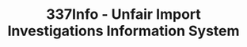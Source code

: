 ---
bigquery: https://console.cloud.google.com/bigquery?p=patents-public-data&d=usitc_investigations&page=dataset&project=sheets-management-319211
citation: US International Trade Commission 337Info Unfair Import Investigations Information
  System
contributors: US International Trade Comission
cost: None
description: US International Trade Commission 337Info Unfair Import Investigations
  Information System contains data on investigations done under Section 337. Section
  337 declares the infringement of certain statutory intellectual property rights
  and other forms of unfair competition in import trade to be unlawful practices.
  Most Section 337 investigations involve allegations of patent or registered trademark
  infringement.
documentation: FAQ and tutorial available on the site
last_edit: 04/11/2022, 11:00:58
location: https://pubapps2.usitc.gov/337external/
maintained_by: US International Trade Comission
schema_fields:
- currentActiveALJ
- title
- ouiiAttorney
- lastUpdated
- endDateMarkmanHearing
- htsNumbers
- patentNumber
- targetDate
- aljAssigned
- invUnfairAct
- teoProceedingInvolved
- ouiiParticipation
- copyrightNumbers
- teoIdIssueDate
- finalIdOnViolationDue
- complainant
- patentNumbers
- teoIdDueDate
- dateComplaintFiled
- currentStatus
- startDateMarkmanHearing
- dateOfPublicationFrNotice
- trademarkNumbers
- id
- actualStartDateEvidHear
- issueDateOtherNonFinal
- dateCreated
- respondent
- investigationNo
- investigationTermDate
- markmanHearing
- scheduledStartDateEvidHear
- docketNo
- investigationType
- finalIdOnViolationIssue
- gcAttorney
- teoReliefGranted
- internalRemand
- finalDetViolation
- scheduledEndDateEvidHear
- publication_number
- cafcAppeals
- finalDetNoViolation
- actualEndDateEvidHear
shortname: unfair_import_investigations
tags:
- import
- legal
- trade
timeframe: 2008-2021 (prior to 2008 downloadable as a JSON file)
title: 337Info - Unfair Import Investigations Information System
uuid: 2721f5ec-e599-4890-9265-9706719fc71e
---